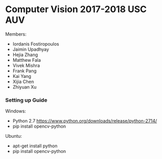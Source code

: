 # Computer Vision 2017-2018 USC AUV

 Members:
 * Iordanis Fostiropoulos
 * Jaimin Upadhyay
 * Hejia Zhang
 * Matthew Fala
 * Vivek Mishra
 * Frank Pang
 * Kai Yang
 * Xijia Chen
 * Zhiyuan Xu
### Setting up Guide

Windows:
 * Python 2.7 https://www.python.org/downloads/release/python-2714/
 * pip install opencv-python
 
Ubuntu:
 * apt-get install python
 * pip install opencv-python
 

